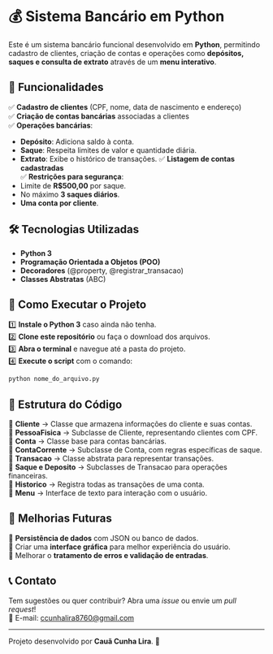 # 💰 Sistema Bancário em Python

Este é um sistema bancário funcional desenvolvido em **Python**, permitindo cadastro de clientes, criação de contas e operações como **depósitos, saques e consulta de extrato** através de um **menu interativo**.

## 🚀 Funcionalidades

✅ **Cadastro de clientes** (CPF, nome, data de nascimento e endereço)  
✅ **Criação de contas bancárias** associadas a clientes  
✅ **Operações bancárias**:
   - **Depósito**: Adiciona saldo à conta.
   - **Saque**: Respeita limites de valor e quantidade diária.
   - **Extrato**: Exibe o histórico de transações.
✅ **Listagem de contas cadastradas**  
✅ **Restrições para segurança**:
   - Limite de **R$500,00** por saque.
   - No máximo **3 saques diários**.
   - **Uma conta por cliente**.

## 🛠️ Tecnologias Utilizadas

- **Python 3**
- **Programação Orientada a Objetos (POO)**
- **Decoradores** (@property, @registrar_transacao)
- **Classes Abstratas** (ABC)

## 📌 Como Executar o Projeto

1️⃣ **Instale o Python 3** caso ainda não tenha.  
2️⃣ **Clone este repositório** ou faça o download dos arquivos.  
3️⃣ **Abra o terminal** e navegue até a pasta do projeto.  
4️⃣ **Execute o script** com o comando:

```bash
python nome_do_arquivo.py
```

## 📂 Estrutura do Código

📌 **Cliente** → Classe que armazena informações do cliente e suas contas.  
📌 **PessoaFisica** → Subclasse de Cliente, representando clientes com CPF.  
📌 **Conta** → Classe base para contas bancárias.  
📌 **ContaCorrente** → Subclasse de Conta, com regras específicas de saque.  
📌 **Transacao** → Classe abstrata para representar transações.  
📌 **Saque e Deposito** → Subclasses de Transacao para operações financeiras.  
📌 **Historico** → Registra todas as transações de uma conta.  
📌 **Menu** → Interface de texto para interação com o usuário.  

## 🔧 Melhorias Futuras

🔹 **Persistência de dados** com JSON ou banco de dados.  
🔹 Criar uma **interface gráfica** para melhor experiência do usuário.  
🔹 Melhorar o **tratamento de erros e validação de entradas**.  

## 📞 Contato

Tem sugestões ou quer contribuir? Abra uma *issue* ou envie um *pull request*!  
📧 E-mail: [ccunhalira8760@gmail.com](mailto:ccunhalira8760@gmail.com)

---
Projeto desenvolvido por **Cauã Cunha Lira**. 🚀

